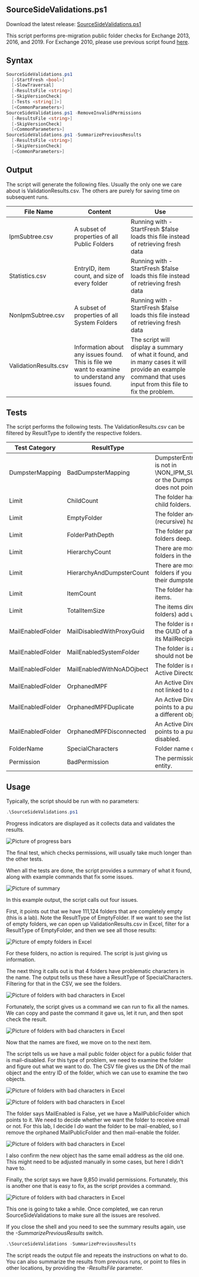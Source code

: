 ## SourceSideValidations.ps1

Download the latest release: [SourceSideValidations.ps1](https://github.com/microsoft/CSS-Exchange/releases/latest/download/SourceSideValidations.ps1)

This script performs pre-migration public folder checks for Exchange 2013, 2016, and 2019. For Exchange 2010, please use previous script found [here](https://www.microsoft.com/en-us/download/details.aspx?id=100414).

## Syntax

```powershell
SourceSideValidations.ps1
  [-StartFresh <bool>]
  [-SlowTraversal]
  [-ResultsFile <string>]
  [-SkipVersionCheck]
  [-Tests <string[]>]
  [<CommonParameters>]
SourceSideValidations.ps1 -RemoveInvalidPermissions
  [-ResultsFile <string>]
  [-SkipVersionCheck]
  [<CommonParameters>]
SourceSideValidations.ps1 -SummarizePreviousResults
  [-ResultsFile <string>]
  [-SkipVersionCheck]
  [<CommonParameters>]
```

## Output

The script will generate the following files. Usually the only one we care about is ValidationResults.csv. The others are purely for saving time on subsequent runs.

File Name|Content|Use
-|-|-
IpmSubtree.csv|A subset of properties of all Public Folders|Running with -StartFresh $false loads this file instead of retrieving fresh data
Statistics.csv|EntryID, item count, and size of every folder|Running with -StartFresh $false loads this file instead of retrieving fresh data
NonIpmSubtree.csv|A subset of properties of all System Folders|Running with -StartFresh $false loads this file instead of retrieving fresh data
ValidationResults.csv|Information about any issues found. This is file we want to examine to understand any issues found.|The script will display a summary of what it found, and in many cases it will provide an example command that uses input from this file to fix the problem.

## Tests

The script performs the following tests. The ValidationResults.csv can be filtered by ResultType to identify the respective folders.

Test Category|ResultType|Criteria
-|-|-
DumpsterMapping|BadDumpsterMapping|DumpsterEntryId is null, or the dumpster is not in \NON_IPM_SUBTREE\DUMPSTER_ROOT, or the DumpsterEntryId of the dumpster does not point back to the folder.
Limit|ChildCount|The folder has more than 10,000 direct child folders.
Limit|EmptyFolder|The folder and all its child folders (recursive) have no items.
Limit|FolderPathDepth|The folder path is greater than 299 folders deep.
Limit|HierarchyCount|There are more than 250,000 total folders in the hierarchy.
Limit|HierarchyAndDumpsterCount|There are more than 250,000 total folders if you count both the folders and their dumpsters.
Limit|ItemCount|The folder has more than 1,000,000 items.
Limit|TotalItemSize|The items directly in this folder (not child folders) add up to more than 25 GB.
MailEnabledFolder|MailDisabledWithProxyGuid|The folder is not mail-enabled, but it has the GUID of an Active Directory object in its MailRecipientGuid property.
MailEnabledFolder|MailEnabledSystemFolder|The folder is a system folder, which should not be mail-enabled.
MailEnabledFolder|MailEnabledWithNoADOjbect|The folder is mail-enabled, but it has no Active Directory object.
MailEnabledFolder|OrphanedMPF|An Active Directory object exists, but it is not linked to any folder.
MailEnabledFolder|OrphanedMPFDuplicate|An Active Directory object exists, but it points to a public folder which points to a different object.
MailEnabledFolder|OrphanedMPFDisconnected|An Active Directory object exists, but it points to a public folder that is mail-disabled.
FolderName|SpecialCharacters|Folder name contains @, /, or \\.
Permission|BadPermission|The permission does not refer to a valid entity.

## Usage

Typically, the script should be run with no parameters:

```powershell
.\SourceSideValidations.ps1
```

Progress indicators are displayed as it collects data and validates the results.

![Picture of progress bars](ssv1.png)

The final test, which checks permissions, will usually take much longer than the other tests.

When all the tests are done, the script provides a summary of what it found, along with example commands that fix some issues.

![Picture of summary](ssv2.png)

In this example output, the script calls out four issues.

First, it points out that we have 111,124 folders that are completely empty (this is a lab). Note the ResultType of EmptyFolder. If we want to see the list of empty folders, we can open up ValidationResults.csv in Excel, filter for a ResultType of EmptyFolder, and then we see all those results:

![Picture of empty folders in Excel](ssv3.png)

For these folders, no action is required. The script is just giving us information.

The next thing it calls out is that 4 folders have problematic characters in the name. The output tells us these have a ResultType of SpecialCharacters. Filtering for that in the CSV, we see the folders.

![Picture of folders with bad characters in Excel](ssv4.png)

Fortunately, the script gives us a command we can run to fix all the names. We can copy and paste the command it gave us, let it run, and then spot check the result.

![Picture of folders with bad characters in Excel](ssv5.png)

Now that the names are fixed, we move on to the next item.

The script tells us we have a mail public folder object for a public folder that is mail-disabled. For this type of problem, we need to examine the folder and figure out what we want to do. The CSV file gives us the DN of the mail object and the entry ID of the folder, which we can use to examine the two objects.

![Picture of folders with bad characters in Excel](ssv6.png)

![Picture of folders with bad characters in Excel](ssv7.png)

The folder says MailEnabled is False, yet we have a MailPublicFolder which points to it. We need to decide whether we want the folder to receive email or not. For this lab, I decide I _do_ want the folder to be mail-enabled, so I remove the orphaned MailPublicFolder and then mail-enable the folder.

![Picture of folders with bad characters in Excel](ssv8.png)

I also confirm the new object has the same email address as the old one. This might need to be adjusted manually in some cases, but here I didn't have to.

Finally, the script says we have 9,850 invalid permissions. Fortunately, this is another one that is easy to fix, as the script provides a command.

![Picture of folders with bad characters in Excel](ssv9.png)

This one is going to take a while. Once completed, we can rerun SourceSideValidations to make sure all the issues are resolved.

If you close the shell and you need to see the summary results again, use the *-SummarizePreviousResults* switch.

```powershell
.\SourceSideValidations -SummarizePreviousResults
```

The script reads the output file and repeats the instructions on what to do. You can also summarize the results from previous runs, or point to files in other locations, by providing the *-ResultsFile* parameter.
